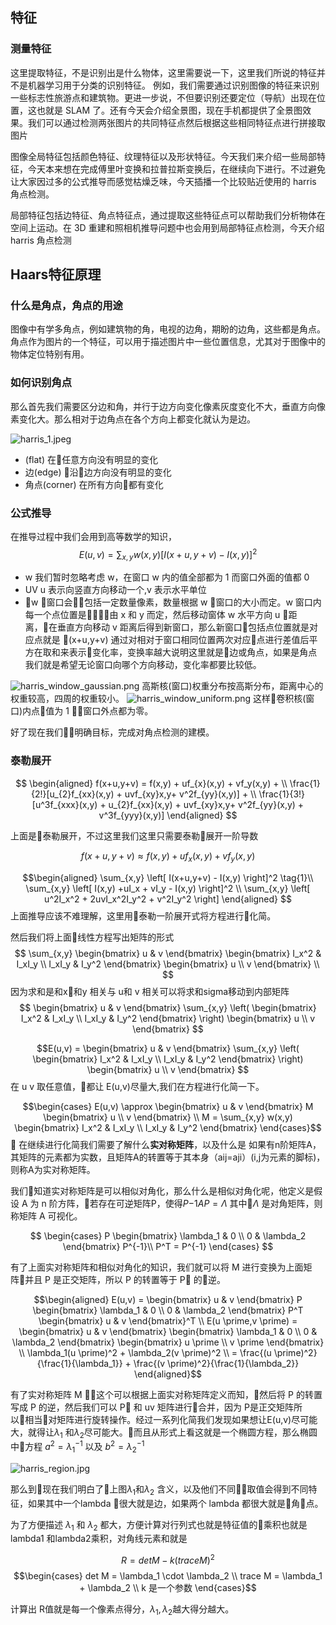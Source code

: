## 特征
### 测量特征
这里提取特征，不是识别出是什么物体，这里需要说一下，这里我们所说的特征并不是机器学习用于分类的识别特征。
例如，我们需要通过识别图像的特征来识别一些标志性旅游点和建筑物。更进一步说，不但要识别还要定位（导航）出现在位置，这也就是 SLAM 了。还有今天会介绍全景图，现在手机都提供了全景图效果。我们可以通过检测两张图片的共同特征点然后根据这些相同特征点进行拼接取图片




图像全局特征包括颜色特征、纹理特征以及形状特征。今天我们来介绍一些局部特征，今天本来想在完成傅里叶变换和拉普拉斯变换后，在继续向下进行。不过避免让大家因过多的公式推导而感觉枯燥乏味，今天插播一个比较贴近使用的 harris 角点检测​。


局部特征包括边特征、角点特征点，通过提取这些特征点可以帮助我们分析物体在空间上运动。在 3D 重建和照相机推导问题中也会用到局部特征点检测，今天介绍 harris 角点检测

## Haars特征原理
### 什么是角点，角点的用途

图像中有学多角点，例如建筑物的角，电视的边角，期盼的边角，这些都是角点。​角点作为图片的一个特征，可以用于描述图片中一些位置信息，尤其对于图像中的物体定位特别有用。
### 如何识别角点
那么首先我们需要区分边和角，并行于边方向变化像素灰度变化不大，垂直方向像素变化大。那么相对于边角点在各个方向上都变化就认为是边。

![harris_1.jpeg](https://upload-images.jianshu.io/upload_images/8207483-c21208d1a53aa29e.jpeg?imageMogr2/auto-orient/strip%7CimageView2/2/w/1240)

- (flat) 在任意方向没有明显的变化
- 边(edge) 沿边方向没有明显的变化
- 角点(corner) 在所有方向都有变化

### 公式推导
在推导过程中我们会用到高等数学的知识，
$$ E(u,v) = \sum_{x,y}w(x,y)[I(x+u,y+v) - I(x,y)]^2$$
- w 我们暂时忽略考虑 w，在窗口 w 内的值全部都为 1 而窗口外面的值都 0
- UV u 表示向竖直方向移动一个,v 表示水平单位
- w 窗口会包括一定数量像素，数量根据 w 窗口的大小而定。w 窗口内每一个点位置是由 x 和 y 而定，然后移动窗体 w 水平方向 u 距离，在垂直方向移动 v 距离后得到新窗口，那么新窗口包括点位置就是对应点就是 (x+u,y+v) 通过对相对于窗口相同位置两次对应点进行差值后平方在取和来表示变化率，变换率越大说明这里就是边或角点，如果是角点我们就是希望无论窗口向哪个方向移动，变化率都要比较低。

![harris_window_gaussian.png](https://upload-images.jianshu.io/upload_images/8207483-7794c8ace148f78c.png?imageMogr2/auto-orient/strip%7CimageView2/2/w/1240)
高斯核(窗口)权重分布按高斯分布，距离中心的权重较高，四周的权重较小。
![harris_window_uniform.png](https://upload-images.jianshu.io/upload_images/8207483-620d4a3bcda5540c.png?imageMogr2/auto-orient/strip%7CimageView2/2/w/1240)
这样卷积核(窗口)内点值为 1 窗口外点都为零。

好了现在我们明确目标，完成对角点检测的建模。

### 泰勒展开
$$ 
\begin{aligned}
    f(x+u,y+v) = f(x,y) + uf_{x}(x,y) + vf_y(x,y) +  \\
\frac{1}{2!}[u_{2}f_{xx}(x,y) + uvf_{xy}x,y+ v^2f_{yy}(x,y)] + \\
\frac{1}{3!}[u^3f_{xxx}(x,y) + u_{2}f_{xx}(x,y) + uvf_{xy}x,y+ v^2f_{yy}(x,y) + v^3f_{yyy}(x,y)]
\end{aligned}
$$

上面是泰勒展开，不过这里我们这里只需要泰勒展开一阶导数

$$f(x+u,y+v) \approx f(x,y) + uf_{x}(x,y) + vf_y(x,y)$$


$$\begin{aligned}
    \sum_{x,y} \left[ I(x+u,y+v) - I(x,y) \right]^2  \tag{1}\\
    \sum_{x,y} \left[ I(x,y) +uI_x + vI_y - I(x,y) \right]^2 \\
    \sum_{x,y} \left[ u^2I_x^2 + 2uvI_x^2I_y^2 + v^2I_y^2 \right] 
    \end{aligned}
$$
上面推导应该不难理解，这里用泰勒一阶展开式将方程进行化简。


然后我们将上面线性方程写出矩阵的形式
$$
    \sum_{x,y} \begin{bmatrix}
        u & v
    \end{bmatrix} \begin{bmatrix}
        I_x^2 & I_xI_y \\
        I_xI_y & I_y^2
    \end{bmatrix} \begin{bmatrix}
        u \\
        v
    \end{bmatrix} \\
$$
因为求和是和x和y 相关与 u和 v 相关可以将求和sigma移动到内部矩阵
$$
      \begin{bmatrix}
        u & v
    \end{bmatrix} \sum_{x,y} \left( \begin{bmatrix}
        I_x^2 & I_xI_y \\
        I_xI_y & I_y^2
    \end{bmatrix} \right)
    \begin{bmatrix}
        u \\
        v
    \end{bmatrix} 
$$

$$E(u,v) = \begin{bmatrix}
        u & v
    \end{bmatrix} \sum_{x,y} \left( \begin{bmatrix}
        I_x^2 & I_xI_y \\
        I_xI_y & I_y^2
    \end{bmatrix} \right)
    \begin{bmatrix}
        u \\
        v
    \end{bmatrix} $$
在 u v 取任意值，都让 E(u,v)尽量大,我们在方程进行化简一下。

$$\begin{cases}
    E(u,v) \approx \begin{bmatrix}
        u & v
    \end{bmatrix}
    M
    \begin{bmatrix}
        u \\
        v
    \end{bmatrix} \\
    M = \sum_{x,y} w(x,y) \begin{bmatrix}
        I_x^2 & I_xI_y \\
        I_xI_y & I_y^2
    \end{bmatrix}
\end{cases}$$

在继续进行化简我们需要了解什么**实对称矩阵**，以及什么是
如果有n阶矩阵A，其矩阵的元素都为实数，且矩阵A的转置等于其本身（aij=aji）(i,j为元素的脚标)，则称A为实对称矩阵。

我们知道实对称矩阵是可以相似对角化，那么什么是相似对角化呢，他定义是假设 A 为 n 阶方阵，若存在可逆矩阵P，使得$P{-1} A P = \Lambda$ 其中$\Lambda$ 是对角矩阵，则称矩阵 A 可视化。

$$ \begin{cases}
    P \begin{bmatrix}
        \lambda_1 & 0 \\
        0 & \lambda_2
    \end{bmatrix} P^{-1}\\
    P^T = P^{-1}
\end{cases} $$

有了上面实对称矩阵和相似对角化的知识，我们就可以将 M 进行变换为上面矩阵并且 P 是正交矩阵，所以 P 的转置等于 P 的逆。

$$\begin{aligned}
    E(u,v) = \begin{bmatrix}
        u & v
    \end{bmatrix} P \begin{bmatrix}
        \lambda_1 & 0 \\
        0 & \lambda_2
    \end{bmatrix} P^T \begin{bmatrix}
        u & v
    \end{bmatrix}^T \\
    E(u \prime,v \prime) = \begin{bmatrix}
        u & v
    \end{bmatrix} \begin{bmatrix}
        \lambda_1 & 0 \\
        0 & \lambda_2
    \end{bmatrix}  
    \begin{bmatrix}
        u \prime \\ 
        v \prime
    \end{bmatrix} \\
    \lambda_1(u \prime)^2 + \lambda_2(v \prime)^2 \\
    = \frac{(u \prime)^2}{\frac{1}{\lambda_1}} + \frac{(v \prime)^2}{\frac{1}{\lambda_2}}
\end{aligned}$$

有了实对称矩阵 M ，这个可以根据上面实对称矩阵定义而知，然后将 P 的转置写成 P 的逆，然后我们可以 P 和 uv 矩阵进行合并，因为 P是正交矩阵所以相当对矩阵进行旋转操作。经过一系列化简我们发现如果想让E(u,v)尽可能大，就得让$\lambda_1$ 和$\lambda_2$尽可能大。而且从形式上看这就是一个椭圆方程，那么椭圆中方程 $a^2 = \lambda_1^{-1}$ 以及 $b^2 = \lambda_2^{-1}$ 

![harris_region.jpg](https://upload-images.jianshu.io/upload_images/8207483-360863f862f143f0.jpg?imageMogr2/auto-orient/strip%7CimageView2/2/w/1240)

那么到现在我们明白了上图$\lambda_1$和$\lambda_2$ 含义，以及他们不同取值会得到不同特征，如果其中一个lambda 很大就是边，如果两个 lambda 都很大就是角点。

为了方便描述 $\lambda_1$ 和 $\lambda_2$ 都大，方便计算对行列式也就是特征值的乘积也就是lambda1 和lambda2乘积，对角线元素和就是

$$ R = det M - k(trace M)^2$$
$$\begin{cases}
    det M = \lambda_1 \cdot \lambda_2 \\
    trace M = \lambda_1 + \lambda_2 \\
    k 是一个参数
\end{cases}$$

计算出 R值就是每一个像素点得分，$\lambda_1 ,\lambda_2$越大得分越大。